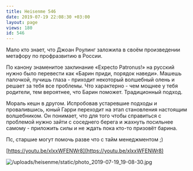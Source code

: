 ```yaml
---
title: Heisenme 546
date: 2019-07-19 22:08:30 +03:00
layout: page
views: 180
id: 546
---
```


Мало кто знает, что Джоан Роулинг заложила в своём произведении метафору по профразвитию в России. 

По канону знаменитое заклинание «Expecto Patronus!» на русский нужно было перевести как «Барин приди, порядок наведи». Машешь палочкой, пучишь глаза - приходит некоторый волшебный олень и решает за тебя все проблемы. Что характерно - чем мощнее у тебя родители, тем вероятнее, что Барин поможет. Традиционный подход.

Мораль кешн в другом. Испробовав устаревшие подходы и провалившись, юный Гарри переходит на этап становления настоящим волшебником. Он понимает, что для того чтобы справиться с проблемой нужно зайти с соседнего берега и жахнуть посильнее самому - приложить силы и не ждать пока кто-то призовёт барина. 

Пс, старшие могут помочь разве что с тайм менеджментом ;)

[https://youtu.be/xlxxWFENWr8](https://youtu.be/xlxxWFENWr8)



![/uploads/heisenme/static/photo_2019-07-19_19-08-30.jpg](/uploads/heisenme/static/photo_2019-07-19_19-08-30.jpg)
